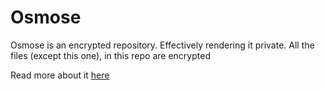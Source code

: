 # Osmose
Osmose is an encrypted repository. Effectively rendering it private. 
All the files (except this one), in this repo are encrypted

Read more about it [here](http://www.amitshanbhag.com/post/51599400558/encrypting-files-on-git-poor-mans-private-git)

